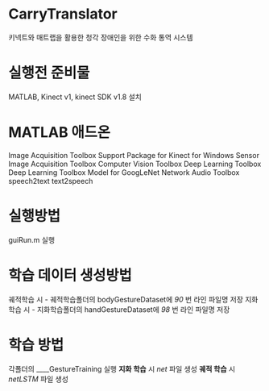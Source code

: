# CarryTranslator
키넥트와 매트랩을 활용한 청각 장애인을 위한 수화 통역 시스템

# 실행전 준비물
MATLAB, Kinect v1, kinect SDK v1.8 설치

# MATLAB 애드온
Image Acquisition Toolbox Support Package for Kinect for Windows Sensor
Image Acquisition Toolbox
Computer Vision Toolbox
Deep Learning Toolbox
Deep Learning Toolbox Model for GoogLeNet Network
Audio Toolbox
speech2text
text2speech

# 실행방법
guiRun.m 실행

# 학습 데이터 생성방법
궤적학습 시 - 궤적학습폴더의 bodyGestureDataset에 *90* 번 라인 파일명 저장
지화학습 시 - 지화학습폴더의 handGestureDataset에 *98* 번 라인 파일명 저장

# 학습 방법
각폴더의 ____GestureTraining 실행
**지화 학습** 시 *net* 파일 생성
**궤적 학습** 시 *netLSTM* 파일 생성
